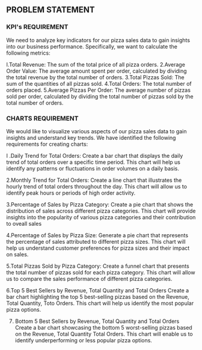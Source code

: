 ## PROBLEM STATEMENT

### KPI's REQUIREMENT
We need to analyze key indicators for our pizza sales data to gain insights into our business
performance. Specifically, we want to calculate the following metrics:

I.Total Revenue: The sum of the total price of all pizza orders.
2.Average Order Value: The average amount spent per order, calculated by dividing the total revenue by the total number of orders.
3.Total Pizzas Sold: The sum of the quantities of all pizzas sold.
4.Total Orders: The total number of orders placed.
5.Average Pizzas Per Order: The average number of pizzas sold per order, calculated by
dividing the total number of pizzas sold by the total number of orders.


### CHARTS REQUIREMENT
We would like to visualize various aspects of our pizza sales data to gain insights and understand key
trends. We have identified the following requirements for creating charts:

I .DaiIy Trend for Total Orders:
Create a bar chart that displays the daily trend of total orders over a specific time period. This chart will
help us identify any patterns or fluctuations in order volumes on a daily basis.

2.Monthly Trend for Total Orders:
Create a line chart that illustrates the hourly trend of total orders throughout the day. This chart will allow
us to identify peak hours or periods of high order activity.

3.Percentage of Sales by Pizza Category:
Create a pie chart that shows the distribution of sales across different pizza categories. This chart will
provide insights into the popularity of various pizza categories and their contribution to oveall sales

4.Percentage of Sales by Pizza Size:
Generate a pie chart that represents the percentage of sales attributed to different pizza sizes. This
chart will help us understand customer preferences for pizza sizes and their impact on sales.

5.Total Pizzas Sold by Pizza Category:
Create a funnel chart that presents the total number of pizzas sold for each pizza category. This chart
will allow us to compare the sales performance of different pizza categories.

6.Top 5 Best Sellers by Revenue, Total Quantity and Total Orders
Create a bar chart highlighting the top 5 best-selling pizzas based on the Revenue, Total Quantity, Toto
Orders. This chart will help us identify the most popular pizza options.

7. Bottom 5 Best Sellers by Revenue, Total Quantity and Total Orders
Create a bar chart showcasing the bottom 5 worst-selling pizzas based on the Revenue, Total Quantity
Total Orders. This chart will enable us to identify underperforming or less popular pizza options.



